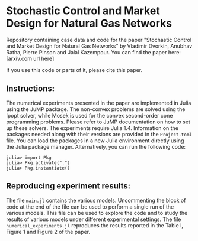 # Stochastic Control and Market Design for Natural Gas Networks
Repository containing case data and code for the paper "Stochastic Control and Market Design for Natural Gas Networks" by Vladimir Dvorkin, Anubhav Ratha, Pierre Pinson and Jalal Kazempour. You can find the paper here: [arxiv.com url here]

If you use this code or parts of it, please cite this paper.

## Instructions:
The numerical experiments presented in the paper are implemented in Julia using the JuMP package. The non-convex problems are solved using the Ipopt solver, while Mosek is used for the convex second-order cone programming problems. Please refer to JuMP documentation on how to set up these solvers. The experiments require Julia 1.4. Information on the packages needed along with their versions are provided in the `Project.toml` file. You can load the packages in a new Julia environment directly using the Julia package manager. Alternatively, you can run the following code:

```
julia> import Pkg
julia> Pkg.activate(".")
julia> Pkg.instantiate()
```

## Reproducing experiment results:
The file `main.jl` contains the various models. Uncommenting the block of code at the end of the file can be used to perform a single run of the various models. This file can be used to explore the code and to study the results of various models under different experimental settings. The file `numerical_experiments.jl` reproduces the results reported in the Table I, Figure 1 and Figure 2 of the paper.
